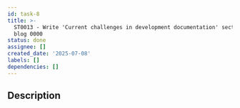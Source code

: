 ```yaml
---
id: task-8
title: >-
  ST0013 - Write 'Current challenges in development documentation' section for
  blog 0000
status: done
assignee: []
created_date: '2025-07-08'
labels: []
dependencies: []
---
```


## Description
